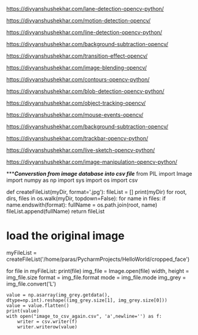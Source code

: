https://divyanshushekhar.com/lane-detection-opencv-python/

https://divyanshushekhar.com/motion-detection-opencv/

https://divyanshushekhar.com/line-detection-opencv-python/

https://divyanshushekhar.com/background-subtraction-opencv/

https://divyanshushekhar.com/transition-effect-opencv/

https://divyanshushekhar.com/image-blending-opencv/

https://divyanshushekhar.com/contours-opencv-python/

https://divyanshushekhar.com/blob-detection-opencv-python/

https://divyanshushekhar.com/object-tracking-opencv/

https://divyanshushekhar.com/mouse-events-opencv/

https://divyanshushekhar.com/background-subtraction-opencv/

https://divyanshushekhar.com/trackbar-opencv-python/

https://divyanshushekhar.com/live-sketch-opencv-python/

https://divyanshushekhar.com/image-manipulation-opencv-python/


************Converstion from image database into csv file*********
from PIL import Image
import numpy as np
import sys
import os
import csv

def createFileList(myDir, format='.jpg'):
    fileList = []
    print(myDir)
    for root, dirs, files in os.walk(myDir, topdown=False):
        for name in files:
            if name.endswith(format):
                fullName = os.path.join(root, name)
                fileList.append(fullName)
    return fileList

# load the original image
myFileList = createFileList('/home/paras/PycharmProjects/HelloWorld/cropped_face')

for file in myFileList:
    print(file)
    img_file = Image.open(file)
    width, height = img_file.size
    format = img_file.format
    mode = img_file.mode
    img_grey = img_file.convert('L')

    value = np.asarray(img_grey.getdata(), dtype=np.int).reshape((img_grey.size[1], img_grey.size[0]))
    value = value.flatten()
    print(value)
    with open("image_to_csv_again.csv", 'a',newline='') as f:
        writer = csv.writer(f)
        writer.writerow(value)
